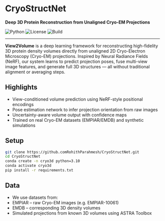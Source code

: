 # CryoStructNet

**Deep 3D Protein Reconstruction from Unaligned Cryo-EM Projections**

![Python](https://img.shields.io/badge/Python-3.10-blue.svg)
![License](https://img.shields.io/badge/license-MIT-green.svg)
![Build](https://img.shields.io/badge/status-research--prototype-orange)

---

**View2Volume** is a deep learning framework for reconstructing high-fidelity 3D protein density volumes directly from unaligned 2D Cryo-Electron Microscopy (Cryo-EM) projections. Inspired by Neural Radiance Fields (NeRF), our system learns to predict projection poses, fuse multi-view image features, and generate full 3D structures — all without traditional alignment or averaging steps.

## Highlights

- View-conditioned volume prediction using NeRF-style positional encodings  
- Pose estimation network to infer projection orientation from raw images  
- Uncertainty-aware volume output with confidence maps  
- Trained on real Cryo-EM datasets (EMPIAR/EMDB) and synthetic simulations  

## Setup

```bash
git clone https://github.comRohithParahmesh/CryoStructNet.git
cd CryoStructNet
conda create -n cryo3d python=3.10
conda activate cryo3d
pip install -r requirements.txt
```
## Data

- We use datasets from:
- EMPIAR – raw Cryo-EM images (e.g. EMPIAR-10061)
- EMDB – corresponding 3D density volumes
- Simulated projections from known 3D volumes using ASTRA Toolbox
